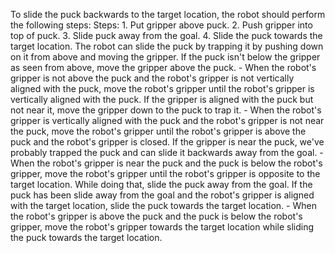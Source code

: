 To slide the puck backwards to the target location, the robot should perform the following steps:
    Steps: 1. Put gripper above puck. 2. Push gripper into top of puck. 3. Slide puck away from the goal. 4. Slide the puck towards the target location.
    The robot can slide the puck by trapping it by pushing down on it from above and moving the gripper. If the puck isn't below the gripper as seen from above, move the gripper above the puck.
    - When the robot's gripper is not above the puck and the robot's gripper is not vertically aligned with the puck, move the robot's gripper until the robot's gripper is vertically aligned with the puck.
    If the gripper is aligned with the puck but not near it, move the gripper down to the puck to trap it.
    - When the robot's gripper is vertically aligned with the puck and the robot's gripper is not near the puck, move the robot's gripper until the robot's gripper is above the puck and the robot's gripper is closed.
    If the gripper is near the puck, we've probably trapped the puck and can slide it backwards away from the goal.
    - When the robot's gripper is near the puck and the puck is below the robot's gripper, move the robot's gripper until the robot's gripper is opposite to the target location. While doing that, slide the puck away from the goal.
    If the puck has been slide away from the goal and the robot's gripper is aligned with the target location, slide the puck towards the target location.
    - When the robot's gripper is above the puck and the puck is below the robot's gripper, move the robot's gripper towards the target location while sliding the puck towards the target location.
